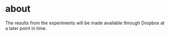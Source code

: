 # about 

The results from the experiments will be made available through Dropbox at a later point in time. 